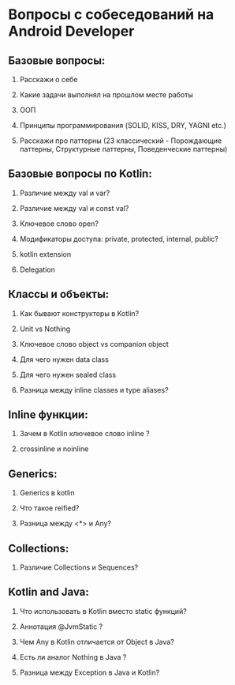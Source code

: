 # Вопросы с собеседований на Android Developer

## Базовые вопросы:

<ol>
  <li>
    <p>Расскажи о себе</p>
  </li>
  <li>
    <p>Какие задачи выполнял на прошлом месте работы</p>
  </li>
  <li>
    <p>ООП</p>
  </li>  
  <li>
    <p>Принципы программирования (SOLID, KISS, DRY, YAGNI etc.)</p>
  </li>  
  <li>
    <p>Расскажи про паттерны (23 классический - Порождающие паттерны, Структурные паттерны, Поведенческие паттерны)</p>
  </li>  
</ol>

## Базовые вопросы по Kotlin:

<ol>
  <li>
    <p>Различие между val и var?</p>
  </li>
  <li>
    <p>Различие между val и const val?</p>
  </li>
  <li>
    <p>Ключевое слово open?</p>
  </li>
  <li>
    <p>Модификаторы доступа: private, protected, internal, public?</p>
  </li>
  <li>
    <p>kotlin extension</p>
  </li>
  <li>
    <p>Delegation</p>
  </li>
</ol>

## Классы и объекты:

<ol>
  <li>
    <p>Как бывают конструкторы в Kotlin?</p>
  </li>
  <li>
    <p>Unit vs Nothing</p>
  </li>
  <li>
    <p>Ключевое слово object vs companion object</p>
  </li>
  <li>
    <p>Для чего нужен data class</p>
  </li>
  <li>
    <p>Для чего нужен sealed class</p>
  </li>
  <li>
    <p>Разница между inline classes и type aliases?</p>
  </li>
</ol>

## Inline функции:

<ol>
  <li>
    <p>Зачем в Kotlin ключевое слово inline ?</p>
  </li>
  <li>
    <p>crossinline и noinline</p>
  </li>
</ol>

## Generics:

<ol>
  <li>
    <p>Generics в kotlin</p>
  </li>
  <li>
    <p>Что такое reified?</p>
  </li>
  <li>
    <p>Разница между <*> и Any?</p>
  </li>
</ol>

## Collections:

<ol>
  <li>
    <p>Различие Collections и Sequences?</p>
  </li>
</ol>

## Kotlin and Java:

<ol>
  <li>
    <p>Что использовать в Kotlin вместо static функций?</p>
  </li>
  <li>
    <p>Аннотация @JvmStatic ?</p>
  </li>
  <li>
    <p>Чем Any в Kotlin отличается от Object в Java?</p>
  </li>
  <li>
    <p>Есть ли аналог Nothing в Java ?</p>
  </li>
   <li>
    <p>Разница между Exception в Java и Kotlin?</p>
  </li>
</ol>
